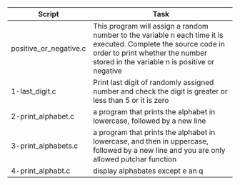 Script|Task|
-----------|-----------|
positive_or_negative.c|This program will assign a random number to the variable n each time it is executed. Complete the source code in order to print whether the number stored in the variable n is positive or negative|
1-last_digit.c|Print last digit of randomly assigned number and check the digit is greater or less than 5 or it is zero|
2-print_alphabet.c| a program that prints the alphabet in lowercase, followed by a new line|
3-print_alphabets.c|a program that prints the alphabet in lowercase, and then in uppercase, followed by a new line and you are only allowed putchar function|
4-print_alphabt.c|display alphabates except e an q|


